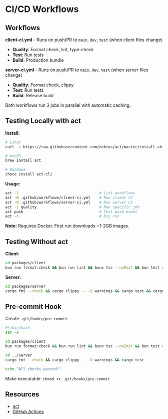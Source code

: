 # CI/CD Workflows

## Workflows

**client-ci.yml** - Runs on push/PR to `main`, `dev`, `test` (when client files change)
- **Quality**: Format check, lint, type-check
- **Test**: Run tests
- **Build**: Production bundle

**server-ci.yml** - Runs on push/PR to `main`, `dev`, `test` (when server files change)
- **Quality**: Format check, clippy
- **Test**: Run tests
- **Build**: Release build

Both workflows run 3 jobs in parallel with automatic caching.

## Testing Locally with act

**Install:**
```bash
# Linux
curl -s https://raw.githubusercontent.com/nektos/act/master/install.sh | sudo bash

# macOS
brew install act

# Windows
choco install act-cli
```

**Usage:**
```bash
act -l                                    # List workflows
act -W .github/workflows/client-ci.yml    # Run client CI
act -W .github/workflows/server-ci.yml    # Run server CI
act -j quality                            # Run specific job
act push                                  # Test push event
act -n                                    # Dry run
```

**Note:** Requires Docker. First run downloads ~1-2GB images.

## Testing Without act

**Client:**
```bash
cd packages/client
bun run format:check && bun run lint && bunx tsc --noEmit && bun test run && bun run build
```

**Server:**
```bash
cd packages/server
cargo fmt --check && cargo clippy -- -D warnings && cargo test && cargo build --release
```

## Pre-commit Hook

Create `.git/hooks/pre-commit`:
```bash
#!/bin/bash
set -e

cd packages/client
bun run format:check && bun run lint && bunx tsc --noEmit && bun test run

cd ../server
cargo fmt --check && cargo clippy -- -D warnings && cargo test

echo "All checks passed!"
```

Make executable: `chmod +x .git/hooks/pre-commit`

## Resources

- [act](https://github.com/nektos/act)
- [GitHub Actions](https://docs.github.com/en/actions)
